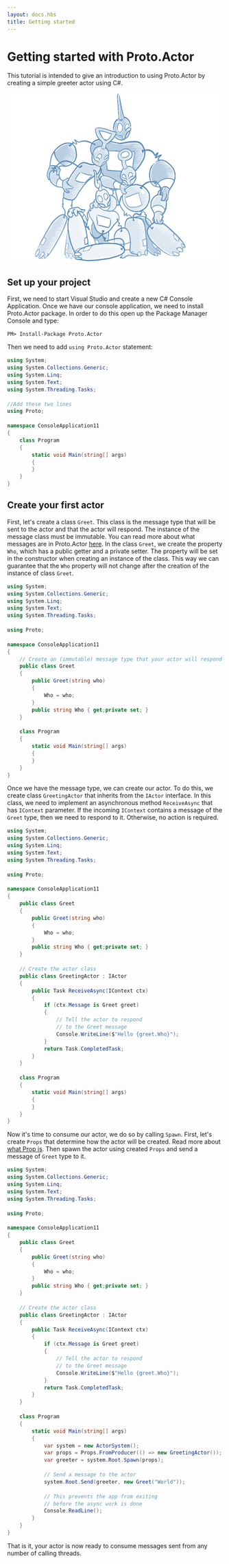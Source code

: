 ```yaml
---
layout: docs.hbs
title: Getting started
---
```


# Getting started with Proto.Actor

This tutorial is intended to give an introduction to using Proto.Actor by creating a simple greeter actor using C#.

![getting started](images/Getting-Started-3-blue.png)

## Set up your project

First, we need to start Visual Studio and create a new C# Console Application. Once we have our console application, we need to install Proto.Actor package. In order to do this open up the Package Manager Console and type:

```PM
PM> Install-Package Proto.Actor
```

Then we need to add ```using Proto.Actor``` statement:

```csharp
using System;
using System.Collections.Generic;
using System.Linq;
using System.Text;
using System.Threading.Tasks;

//Add these two lines
using Proto;

namespace ConsoleApplication11
{
    class Program
    {
        static void Main(string[] args)
        {
        }
    }
}
```

## Create your first actor

First, let's create a class `Greet`. This class is the message type that will be sent to the actor and that the actor will respond. The instance of the message class must be immutable. You can read more about what messages are in Proto.Actor [here](https://proto.actor/docs/bootcamp/unit-1/lesson-8/). 
In the class `Greet`, we create the property `Who`, which has a public getter and a private setter. The property will be set in the constructor when creating an instance of the class. This way we can guarantee that the `Who` property will not change after the creation of the instance of class `Greet`.

```csharp
using System;
using System.Collections.Generic;
using System.Linq;
using System.Text;
using System.Threading.Tasks;

using Proto;

namespace ConsoleApplication11
{
    // Create an (immutable) message type that your actor will respond to
    public class Greet
    {
        public Greet(string who)
        {
            Who = who;
        }
        public string Who { get;private set; }
    }

    class Program
    {
        static void Main(string[] args)
        {
        }
    }
}
```

Once we have the message type, we can create our actor. To do this, we create class `GreetingActor` that inherits from the `IActor` interface. In this class, we need to implement an asynchronous method `ReceiveAsync` that has `IContext` parameter. If the incoming `IContext` contains a message of the `Greet` type, then we need to respond to it. Otherwise, no action is required.

```csharp
using System;
using System.Collections.Generic;
using System.Linq;
using System.Text;
using System.Threading.Tasks;

using Proto;

namespace ConsoleApplication11
{
    public class Greet
    {
        public Greet(string who)
        {
            Who = who;
        }
        public string Who { get;private set; }
    }

    // Create the actor class
    public class GreetingActor : IActor
    {
        public Task ReceiveAsync(IContext ctx)
        {
            if (ctx.Message is Greet greet)
            {
                // Tell the actor to respond
                // to the Greet message
                Console.WriteLine($"Hello {greet.Who}"); 
            }
            return Task.CompletedTask;
        }
    }

    class Program
    {
        static void Main(string[] args)
        {
        }
    }
}
```

Now it's time to consume our actor, we do so by calling `Spawn`. First, let's create `Props` that determine how the actor will be created. Read more about [what Prop is](https://proto.actor/docs/props/). Then spawn the actor using created `Props` and send a message of `Greet` type to it.

```csharp
using System;
using System.Collections.Generic;
using System.Linq;
using System.Text;
using System.Threading.Tasks;

using Proto;

namespace ConsoleApplication11
{
    public class Greet
    {
        public Greet(string who)
        {
            Who = who;
        }
        public string Who { get;private set; }
    }

    // Create the actor class
    public class GreetingActor : IActor
    {
        public Task ReceiveAsync(IContext ctx)
        {
            if (ctx.Message is Greet greet)
            {
                // Tell the actor to respond
                // to the Greet message
                Console.WriteLine($"Hello {greet.Who}"); 
            }
            return Task.CompletedTask;
        }
    }

    class Program
    {
        static void Main(string[] args)
        {
            var system = new ActorSystem();
            var props = Props.FromProducer(() => new GreetingActor());
            var greeter = system.Root.Spawn(props);

            // Send a message to the actor
            system.Root.Send(greeter, new Greet("World"));

            // This prevents the app from exiting
            // before the async work is done
            Console.ReadLine();
        }
    }
}
```

That is it, your actor is now ready to consume messages sent from any number of calling threads.

